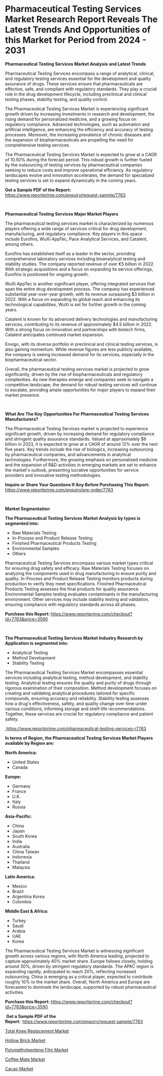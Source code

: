 <p><h1>Pharmaceutical Testing Services Market Research Report Reveals The Latest Trends And Opportunities of this Market for Period from 2024 - 2031</h1></p><p><strong>Pharmaceutical Testing Services Market Analysis and Latest Trends</strong></p>
<p><p>Pharmaceutical Testing Services encompass a range of analytical, clinical, and regulatory testing services essential for the development and quality assurance of drugs. These services ensure that pharmaceuticals are effective, safe, and compliant with regulatory standards. They play a crucial role in the drug development lifecycle, including preclinical and clinical testing phases, stability testing, and quality control.</p><p>The Pharmaceutical Testing Services Market is experiencing significant growth driven by increasing investments in research and development, the rising demand for personalized medicine, and a growing focus on regulatory compliance. Advanced technologies, such as automation and artificial intelligence, are enhancing the efficiency and accuracy of testing processes. Moreover, the increasing prevalence of chronic diseases and the expansion of biopharmaceuticals are propelling the need for comprehensive testing services.</p><p>The Pharmaceutical Testing Services Market is expected to grow at a CAGR of 10.50% during the forecast period. This robust growth is further fueled by the outsourcing of testing services by pharmaceutical companies seeking to reduce costs and improve operational efficiency. As regulatory landscapes evolve and innovation accelerates, the demand for specialized testing services is set to expand dynamically in the coming years.</p></p>
<p><strong>Get a Sample PDF of the Report:&nbsp;</strong> <a href="https://www.reportprime.com/enquiry/request-sample/7763?utm_campaign=115&utm_medium=2&utm_source=Github&utm_content=ia&utm_term=10102024&utm_id=pharmaceutical-testing-services">https://www.reportprime.com/enquiry/request-sample/7763</a></p>
<p>&nbsp;</p>
<p><strong>Pharmaceutical Testing Services Major Market Players</strong></p>
<p><p>The pharmaceutical testing services market is characterized by numerous players offering a wide range of services critical for drug development, manufacturing, and regulatory compliance. Key players in this space include Eurofins, WuXi AppTec, Pace Analytical Services, and Catalent, among others.</p><p>Eurofins has established itself as a leader in the sector, providing comprehensive laboratory services including bioanalytical testing and stability studies. The company reported revenue of over €5 billion in 2022. With strategic acquisitions and a focus on expanding its service offerings, Eurofins is positioned for ongoing growth.</p><p>WuXi AppTec is another significant player, offering integrated services that span the entire drug development process. The company has experienced substantial year-over-year growth, with its revenue surpassing $3 billion in 2022. With a focus on expanding its global reach and enhancing its technological capabilities, WuXi is set for further growth in the coming years.</p><p>Catalent is known for its advanced delivery technologies and manufacturing services, contributing to its revenue of approximately $4.5 billion in 2022. With a strong focus on innovation and partnerships with biotech firms, Catalent anticipates continued market expansion.</p><p>Envigo, with its diverse portfolio in preclinical and clinical testing services, is also gaining momentum. While revenue figures are less publicly available, the company is seeing increased demand for its services, especially in the biopharmaceutical sector.</p><p>Overall, the pharmaceutical testing services market is projected to grow significantly, driven by the rise of biopharmaceuticals and regulatory complexities. As new therapies emerge and companies seek to navigate a competitive landscape, the demand for robust testing services will continue to escalate, providing ample opportunities for major players to expand their market presence.</p></p>
<p>&nbsp;</p>
<p><strong>What Are The Key Opportunities For Pharmaceutical Testing Services Manufacturers?</strong></p>
<p><p>The Pharmaceutical Testing Services market is projected to experience significant growth, driven by increasing demand for regulatory compliance and stringent quality assurance standards. Valued at approximately $6 billion in 2023, it is expected to grow at a CAGR of around 12% over the next five years. Key trends include the rise of biologics, increasing outsourcing by pharmaceutical companies, and advancements in analytical technologies. Furthermore, the growing emphasis on personalized medicine and the expansion of R&D activities in emerging markets are set to enhance the market's outlook, presenting lucrative opportunities for service providers and innovative testing methodologies.</p></p>
<p><strong>Inquire or Share Your Questions If Any Before Purchasing This Report:</strong> <a href="https://www.reportprime.com/enquiry/pre-order/7763?utm_campaign=115&utm_medium=2&utm_source=Github&utm_content=ia&utm_term=10102024&utm_id=pharmaceutical-testing-services">https://www.reportprime.com/enquiry/pre-order/7763</a></p>
<p>&nbsp;</p>
<p><strong>Market Segmentation</strong></p>
<p><strong>The Pharmaceutical Testing Services Market Analysis by types is segmented into:</strong></p>
<p><ul><li>Raw Materials Testing</li><li>In-Process and Product Release Testing</li><li>Finished Pharmaceutical Products Testing</li><li>Environmental Samples</li><li>Others</li></ul></p>
<p><p>Pharmaceutical Testing Services encompass various market types critical for ensuring drug safety and efficacy. Raw Materials Testing focuses on analyzing the components used in drug manufacturing to ensure purity and quality. In-Process and Product Release Testing monitors products during production to verify they meet specifications. Finished Pharmaceutical Products Testing assesses the final products for quality assurance. Environmental Samples testing evaluates contaminants in the manufacturing environment. Other services may include stability testing and validation, ensuring compliance with regulatory standards across all phases.</p></p>
<p><strong>Purchase this Report:&nbsp;</strong><a href="https://www.reportprime.com/checkout?id=7763&price=3590&utm_campaign=115&utm_medium=2&utm_source=Github&utm_content=ia&utm_term=10102024&utm_id=pharmaceutical-testing-services">https://www.reportprime.com/checkout?id=7763&price=3590</a></p>
<p>&nbsp;</p>
<p><strong>The Pharmaceutical Testing Services Market Industry Research by Application is segmented into:</strong></p>
<p><ul><li>Analytical Testing</li><li>Method Development</li><li>Stability Testing</li></ul></p>
<p><p>The Pharmaceutical Testing Services Market encompasses essential services including analytical testing, method development, and stability testing. Analytical testing ensures the quality and purity of drugs through rigorous examination of their composition. Method development focuses on creating and validating analytical procedures tailored for specific compounds, ensuring accuracy and reliability. Stability testing assesses how a drug's effectiveness, safety, and quality change over time under various conditions, informing storage and shelf-life recommendations. Together, these services are crucial for regulatory compliance and patient safety.</p></p>
<p><a href="https://www.reportprime.com/pharmaceutical-testing-services-r7763?utm_campaign=115&utm_medium=2&utm_source=Github&utm_content=ia&utm_term=10102024&utm_id=pharmaceutical-testing-services">&nbsp;https://www.reportprime.com/pharmaceutical-testing-services-r7763</a></p>
<p><strong>In terms of Region, the Pharmaceutical Testing Services Market Players available by Region are:</strong></p>
<p>
    <p> <strong> North America: </strong>
        <ul>
            <li>United States</li>
            <li>Canada</li>
        </ul>
        </p> 
    <p> <strong> Europe: </strong>
        <ul>
            <li>Germany</li>
            <li>France</li>
            <li>U.K.</li>
            <li>Italy</li>
            <li>Russia</li>
        </ul>
        </p> 
    <p> <strong> Asia-Pacific: </strong>
        <ul>
            <li>China</li>
            <li>Japan</li>
            <li>South Korea</li>
            <li>India</li>
            <li>Australia</li>
            <li>China Taiwan</li>
            <li>Indonesia</li>
            <li>Thailand</li>
            <li>Malaysia</li>
        </ul>
        </p> 
    <p> <strong> Latin America: </strong>
        <ul>
            <li>Mexico</li>
            <li>Brazil</li>
            <li>Argentina Korea</li>
            <li>Colombia</li>
        </ul>
        </p> 
    <p> <strong> Middle East & Africa: </strong>
        <ul>
            <li>Turkey</li>
            <li>Saudi</li>
            <li>Arabia</li>
            <li>UAE</li>
            <li>Korea</li>
        </ul>
    </p>
    </p>
<p><p>The Pharmaceutical Testing Services Market is witnessing significant growth across various regions, with North America leading, projected to capture approximately 40% market share. Europe follows closely, holding around 30%, driven by stringent regulatory standards. The APAC region is expanding rapidly, anticipated to reach 20%, reflecting increased outsourcing. China is emerging as a critical player, expected to contribute roughly 10% to the market share. Overall, North America and Europe are forecasted to dominate the landscape, supported by robust pharmaceutical activities.</p></p>
<p><strong>Purchase this Report: </strong><a href="https://www.reportprime.com/checkout?id=7763&price=3590&utm_campaign=115&utm_medium=2&utm_source=Github&utm_content=ia&utm_term=10102024&utm_id=pharmaceutical-testing-services">https://www.reportprime.com/checkout?id=7763&price=3590</a></p>
<p>&nbsp;<strong>Get a Sample PDF of the Report:&nbsp;&nbsp;</strong><a href="https://www.reportprime.com/enquiry/request-sample/7763?utm_campaign=115&utm_medium=2&utm_source=Github&utm_content=ia&utm_term=10102024&utm_id=pharmaceutical-testing-services">https://www.reportprime.com/enquiry/request-sample/7763</a></p>
<p><strong></strong></p>
<p><p><a href="https://github.com/isbel3opkkem/Market-Research-Report-List-1/blob/main/total-knee-replacement-market.md?utm_campaign=115&utm_medium=2&utm_source=Github&utm_content=ia&utm_term=10102024&utm_id=pharmaceutical-testing-services">Total Knee Replacement Market</a></p><p><a href="https://www.linkedin.com/pulse/hollow-brick-market-revolution-2024-2031-trends-shaping-next-8tphe?utm_campaign=115&utm_medium=2&utm_source=Github&utm_content=ia&utm_term=10102024&utm_id=pharmaceutical-testing-services">Hollow Brick Market</a></p><p><a href="https://www.linkedin.com/pulse/global-polymethylpentene-film-market-sector2024-2031-uzwge?utm_campaign=115&utm_medium=2&utm_source=Github&utm_content=ia&utm_term=10102024&utm_id=pharmaceutical-testing-services">Polymethylpentene Film Market</a></p><p><a href="https://issuu.com/reportprime-2/docs/coffee-mate-market-size-2030.pptx_276f786064841f?utm_campaign=115&utm_medium=2&utm_source=Github&utm_content=ia&utm_term=10102024&utm_id=pharmaceutical-testing-services">Coffee Mate Market</a></p><p><a href="https://issuu.com/reportprime-2/docs/cacao-market-size-2030.pptx_beb6dadf2a858d?utm_campaign=115&utm_medium=2&utm_source=Github&utm_content=ia&utm_term=10102024&utm_id=pharmaceutical-testing-services">Cacao Market</a></p></p>